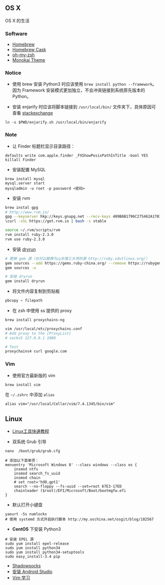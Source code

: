 ## OS X
OS X 的生活

### Software
- [Homebrew](http://brew.sh)
- [Homebrew Cask](http://caskroom.io)
- [oh-my-zsh](https://github.com/robbyrussell/oh-my-zsh)
- [Monokai Theme](https://github.com/stephenway/monokai.terminal)


### Notice
- 使用 brew 安装 Python3 时应该使用 `brew install python --framework`。因为 Framework 安装模式更加独立，不会冲突链接到系统原先版本的 Python。

- 安装 enjarify 时应该将脚本链接到 `/usr/local/bin/` 文件夹下，具体原因可查看 [stackexchange](http://apple.stackexchange.com/questions/196224/unix-ln-s-command-not-permitted-in-osx-el-capitan-beta3)
```
ln -s $PWD/enjarify.sh /usr/local/bin/enjarify
```


### Note
- 让 Finder 标题栏显示目录路径：
```
defaults write com.apple.finder _FXShowPosixPathInTitle -bool YES 
killall Finder
```

- 安装配置 MySQL
```
brew install mysql
mysql.server start
mysqladmin -u root -p password <密码>
```

- 安装 rvm
```sh
brew instal gpg
# http://www.rvm.io/
gpg --keyserver hkp://keys.gnupg.net --recv-keys 409B6B1796C275462A1703113804BB82D39DC0E3
\curl -sSL https://get.rvm.io | bash -s stable

source ~/.rvm/scripts/rvm
rvm install ruby-2.3.0
rvm use ruby-2.3.0
```

- 安装 [dryrun](https://github.com/cesarferreira/dryrun)
```sh
# 更换 gem 源（也可以替换为山东理工大学的源 http://ruby.sdutlinux.org/）
gem sources --add https://gems.ruby-china.org/ --remove https://rubygems.org/
gem sources -u

# 安装 dryrun
gem install dryrun
```

- 将文件内容复制到剪贴板
``` sh
pbcopy < filepath
```

- 在 zsh 中使用 ss 提供的 proxy
``` sh
brew install proxychains-ng

vim /usr/local/etc/proxychains.conf
# Add proxy to the [ProxyList]
# socks5 127.0.0.1 1080

# Test
proxychains4 curl google.com
```


### Vim
- 使用官方最新版的 vim
```
brew install vim
```
在 `~/.zshrc` 中添加 `alias`
```
alias vim="/usr/local/Cellar/vim/7.4.1345/bin/vim"
```


## Linux

- [Linux工具快速教程](http://linuxtools-rst.readthedocs.org/zh_CN/latest/index.html)

- 双系统 Grub 引导
```
nano  /boot/grub/grub.cfg

# 添加以下菜单项：
menuentry 'Microsoft Windows 8' --class windows --class os {
	insmod ntfs
	insmod search_fs_uuid
	insmod chain
	# set root='hd0,gpt1'
	search --no-floppy --fs-uuid --set=root 67E3-17ED
	chainloader ($root)/EFI/Microsoft/Boot/bootmgfw.efi
}
```


- 默认打开小键盘   
```
yaourt -Ss numlockx
# 使用 systemd 方式开启执行脚本 http://my.oschina.net/osgit/blog/102567
```

- **CentOS** 下安装 Python3
```
# 安装 EPEL 源
sudo yum install epel-release
sudo yum install python34
sudo yum install python34-setuptools
sudo easy_install-3.4 pip
```


- [Shadowsocks](https://lc4t.me/arch-ss/)
- [安装 Android Studio](http://alwayswithme.github.io/jekyll/update/2015/08/12/setup-android-in-archlinux.html)
- [Vim 学习](http://ju.outofmemory.cn/entry/79671)
